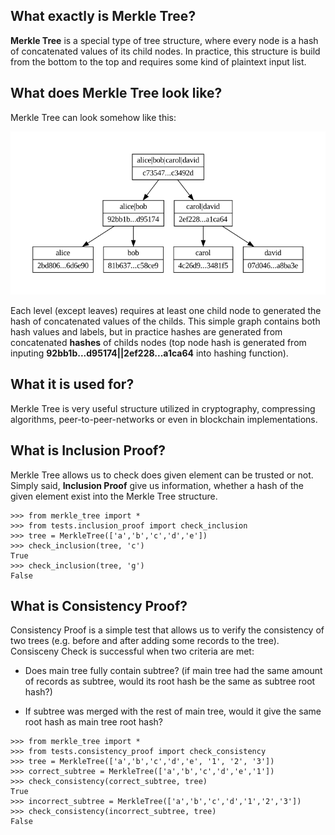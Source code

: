 ## What exactly is Merkle Tree?

**Merkle Tree** is a special type of tree structure, where every node is a hash of concatenated values of its child nodes. In practice, this structure is build from the bottom to the top and requires some kind of plaintext input list.

## What does Merkle Tree look like?

Merkle Tree can look somehow like this:

![ ](example-tree.png  "Example of Merkle Tree containing labels and hashes")

Each level (except leaves) requires at least one child node to generated the hash of concatenated values of the childs. This simple graph contains both hash values and labels, but in practice hashes are generated from concatenated **hashes** of childs nodes (top node hash is generated from inputing **92bb1b...d95174||2ef228...a1ca64** into hashing function).

## What it is used for?

Merkle Tree is very useful structure utilized in cryptography, compressing algorithms, peer-to-peer-networks or even in blockchain implementations.

## What is Inclusion Proof?

Merkle Tree allows us to check does given element can be trusted or not. Simply said, **Inclusion Proof** give us information, whether a hash of the given element exist into the Merkle Tree structure.

```
>>> from merkle_tree import *
>>> from tests.inclusion_proof import check_inclusion
>>> tree = MerkleTree(['a','b','c','d','e'])
>>> check_inclusion(tree, 'c')
True
>>> check_inclusion(tree, 'g')
False
```

## What is Consistency Proof?

Consistency Proof is a simple test that allows us to verify the consistency of two trees (e.g. before and after adding some records to the tree). Consisceny Check is successful when two criteria are met:

- Does main tree fully contain subtree? (if main tree had the same amount of records as subtree, would its root hash be the same as subtree root hash?)

- If subtree was merged with the rest of main tree, would it give the same root hash as main tree root hash?

```
>>> from merkle_tree import *
>>> from tests.consistency_proof import check_consistency
>>> tree = MerkleTree(['a','b','c','d','e', '1', '2', '3'])
>>> correct_subtree = MerkleTree(['a','b','c','d','e','1'])
>>> check_consistency(correct_subtree, tree)
True
>>> incorrect_subtree = MerkleTree(['a','b','c','d','1','2','3'])
>>> check_consistency(incorrect_subtree, tree)
False
```